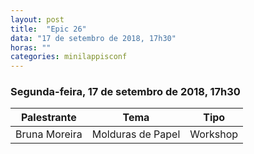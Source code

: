 ```yaml
---
layout: post
title:  "Epic 26"
data: "17 de setembro de 2018, 17h30"
horas: ""
categories: minilappisconf
---
```


### Segunda-feira, 17 de setembro de 2018, 17h30

| Palestrante        | Tema                                     |    Tipo   |
| ------------------ | ---------------------------------------- | -------   |
| Bruna Moreira      | Molduras de Papel                        | Workshop  |